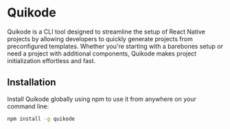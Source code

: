 # Quikode

Quikode is a CLI tool designed to streamline the setup of React Native projects by allowing developers to quickly generate projects from preconfigured templates. Whether you're starting with a barebones setup or need a project with additional components, Quikode makes project initialization effortless and fast.

## Installation

Install Quikode globally using npm to use it from anywhere on your command line:

```bash
npm install -g quikode
```
